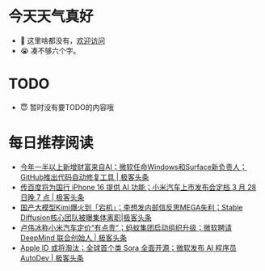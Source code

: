 # 今天天气真好
- 👋 这里啥都没有，[欢迎访问](https://zhangfeng-ola.github.io/)
- 😭 凑不够六个字。
<!---
- 👀 I’m interested in ...
- 🌱 I’m currently learning ...
- 💞️ I’m looking to collaborate on ...
- 📫 How to reach me ...
- 😇 I'm doing something ...

--->

# TODO 
- 😇 暂时没有要TODO的内容哦

<!---
zhangfeng-ola/zhangfeng-ola is a ✨ special ✨ repository because its `README.md` (this file) appears on your GitHub profile.
You can click the Preview link to take a look at your changes.
--->

# 每日推荐阅读
<!-- BLOG-POST-LIST:START -->
- [今年一半以上新增财富来自AI；微软任命Windows和Surface新负责人；GitHub推出代码自动修复工具 | 极客头条](https://blog.csdn.net/weixin_39786569/article/details/137038964)
- [传百度将为国行 iPhone 16 提供 AI 功能；小米汽车上市发布会定档 3 月 28 日晚 7 点 | 极客头条](https://blog.csdn.net/weixin_39786569/article/details/137020801)
- [国产大模型Kimi爆火到「宕机」；李想发内部信反思MEGA失利；Stable Diffusion核心团队被曝集体离职|极客头条](https://blog.csdn.net/weixin_39786569/article/details/136939227)
- [卢伟冰称小米汽车定价“有点贵”；蚂蚁集团启动组织升级；​微软聘请 DeepMind 联合创始人 | 极客头条](https://blog.csdn.net/weixin_39786569/article/details/136874475)
- [Apple ID 或将淘汰；全球首个类 Sora 全面开源；微软发布 AI 程序员 AutoDev | 极客头条](https://blog.csdn.net/weixin_39786569/article/details/136813137)
<!-- BLOG-POST-LIST:END -->

